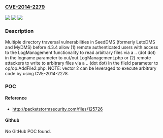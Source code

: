 ### [CVE-2014-2279](https://cve.mitre.org/cgi-bin/cvename.cgi?name=CVE-2014-2279)
![](https://img.shields.io/static/v1?label=Product&message=n%2Fa&color=blue)
![](https://img.shields.io/static/v1?label=Version&message=n%2Fa&color=blue)
![](https://img.shields.io/static/v1?label=Vulnerability&message=n%2Fa&color=brighgreen)

### Description

Multiple directory traversal vulnerabilities in SeedDMS (formerly LetoDMS and MyDMS) before 4.3.4 allow (1) remote authenticated users with access to the LogManagement functionality to read arbitrary files via a .. (dot dot) in the logname parameter to out/out.LogManagement.php or (2) remote attackers to write to arbitrary files via a .. (dot dot) in the fileId parameter to op/op.AddFile2.php.  NOTE: vector 2 can be leveraged to execute arbitrary code by using CVE-2014-2278.

### POC

#### Reference
- http://packetstormsecurity.com/files/125726

#### Github
No GitHub POC found.

